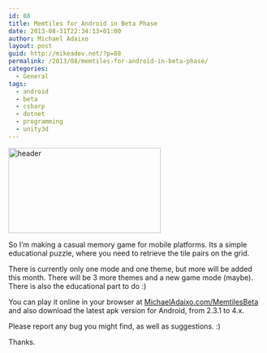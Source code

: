 ```yaml
---
id: 88
title: Memtiles for Android in Beta Phase
date: 2013-08-31T22:34:13+01:00
author: Michael Adaixo
layout: post
guid: http://mikeadev.net/?p=88
permalink: /2013/08/memtiles-for-android-in-beta-phase/
categories:
  - General
tags:
  - android
  - beta
  - csharp
  - dotnet
  - programming
  - unity3d
---
```

<img loading="lazy" src="http://mikeadev.net/wp-content/uploads/header-300x168.png" alt="header" width="300" height="168" class="alignleft size-medium wp-image-91" srcset="http://mikeadev.net/wp-content/uploads/header-300x168.png 300w, http://mikeadev.net/wp-content/uploads/header-624x351.png 624w, http://mikeadev.net/wp-content/uploads/header.png 800w" sizes="(max-width: 300px) 100vw, 300px" />

So I&#8217;m making a casual memory game for mobile platforms. Its a simple educational puzzle, where you need to retrieve the tile pairs on the grid.

There is currently only one mode and one theme, but more will be added this month. There will be 3 more themes and a new game mode (maybe). There is also the educational part to do :)

You can play it online in your browser at [MichaelAdaixo.com/MemtilesBeta](http://www.michaeladaixo.com/memtilesbeta/ "Memtiles") and also download the latest apk version for Android, from 2.3.1 to 4.x.

Please report any bug you might find, as well as suggestions. :)

Thanks.